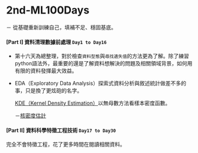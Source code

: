 

# 2nd-ML100Days

－ 從基礎重新訓練自己，填補不足、穩固基底。

#### [Part I] 資料清理數據前處理 `Day1 to Day16`

* 第十六天為總整理，對於檢查`資料型態`與`尋找遺失值`的方法更為了解。除了練習python語法外，最重要的還是了解資料想解決的問題及相關領域背景，如何用有限的資料發揮最大效益。

* EDA（Exploratory Data Analysis）探索式資料分析與敘述統計做差不多的事，只是換了更炫砲的名字。

  [KDE（Kernel Density Estimation）](http://rightthewaygeek.blogspot.com/2015/09/kernel-density-estimation.html)以無母數方法看樣本密度函數。

  －[核密度估計](<https://blog.csdn.net/unixtch/article/details/78556499>)

  

#### [Part II] 資料科學特徵工程技術 `Day17 to Day30`

完全不會特徵工程，花了更多時間在閱讀相關資料。
